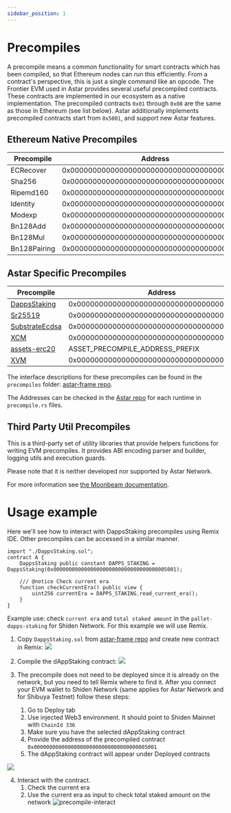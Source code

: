```yaml
---
sidebar_position: 1
---
```


# Precompiles

A precompile means a common functionality for smart contracts which has been compiled, so that Ethereum nodes can run this efficiently. From a contract's perspective, this is just a single command like an opcode.
The Frontier EVM used in Astar provides several useful precompiled contracts. These contracts are implemented in our ecosystem as a native implementation. The precompiled contracts `0x01` through `0x08` are the same as those in Ethereum (see list below). Astar additionally implements precompiled contracts start from `0x5001`, and support new Astar features.

## Ethereum Native Precompiles

| Precompile | Address |
| -------- | -------- |
| ECRecover     | 0x0000000000000000000000000000000000000001     |
| Sha256     | 0x0000000000000000000000000000000000000002     |
| Ripemd160     | 0x0000000000000000000000000000000000000003     |
| Identity     | 0x0000000000000000000000000000000000000004     |
| Modexp     | 0x0000000000000000000000000000000000000005     |
| Bn128Add     | 0x0000000000000000000000000000000000000006     |
| Bn128Mul     | 0x0000000000000000000000000000000000000007     |
| Bn128Pairing     | 0x0000000000000000000000000000000000000008     |

## Astar Specific Precompiles

| Precompile | Address |
| -------- | -------- |
| [DappsStaking](precompiles/dapp-staking.md) | 0x0000000000000000000000000000000000005001     |
| [Sr25519](precompiles/sr25519.md) | 0x0000000000000000000000000000000000005002     |
| [SubstrateEcdsa](precompiles/substrate-ecdsa.md) | 0x0000000000000000000000000000000000005003     |
| [XCM](precompiles/xcm.md) | 0x0000000000000000000000000000000000005004     |
| [assets-erc20](precompiles/xc20.md) | ASSET_PRECOMPILE_ADDRESS_PREFIX |
| [XVM](precompiles/xvm.md) | 0x0000000000000000000000000000000000005005 |

The interface descriptions for these precompiles can be found in the `precompiles` folder: [astar-frame repo](https://github.com/AstarNetwork/astar-frame/).

The Addresses can be checked in the [Astar repo](https://github.com/AstarNetwork/Astar/tree/master/runtime) for each runtime in `precompile.rs` files.

## Third Party Util Precompiles

This is a third-party set of utility libraries that provide helpers functions for writing EVM precompiles. It provides ABI encoding parser and builder, logging utils and execution guards.

Please note that it is neither developed nor supported by Astar Network.

For more information see [the Moonbeam documentation](https://docs.moonbeam.network/builders/pallets-precompiles/precompiles/overview/).

# Usage example

Here we'll see how to interact with DappsStaking precompiles using Remix IDE. Other precompiles can be accessed in a similar manner.


```
import "./DappsStaking.sol";
contract A {
    DappsStaking public constant DAPPS_STAKING = DappsStaking(0x0000000000000000000000000000000000005001);

    /// @notice Check current era
    function checkCurrentEra() public view {
        uint256 currentEra = DAPPS_STAKING.read_current_era();
    }
}
```

Example use: check `current era` and `total staked amount` in the `pallet-dapps-staking` for Shiden Network. For this example we will use Remix.

1. Copy `DappsStaking.sol` from [astar-frame repo](https://github.com/AstarNetwork/astar-frame/) and create new contract in Remix:
![](https://i.imgur.com/mr0TcLq.png)

2. Compile the dAppStaking contract:
![](https://i.imgur.com/6Wgg9rf.jpg)

3. The precompile does not need to be deployed since it is already on the network, but you need to tell Remix where to find it.
After you connect your EVM wallet to Shiden Network (same applies for Astar Network and for Shibuya Testnet) follow these steps:
    1. Go to Deploy tab
    2. Use injected Web3 environment. It should point to Shiden Mainnet with `ChainId 336`
    3. Make sure you have the selected dAppStaking contract
    4. Provide the address of the precompiled contract `0x0000000000000000000000000000000000005001`
    5. The dAppStaking contract will appear under Deployed contracts

![](https://i.imgur.com/6RnQlkb.jpg)

4. Interact with the contract.
    1. Check the current era
    2. Use the current era as input to check total staked amount on the network
![precompile-interact](https://user-images.githubusercontent.com/34627453/159696985-19f67e95-807e-4c20-b74c-c9f4944ada32.jpg)
